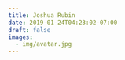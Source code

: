 ```yaml
---
title: Joshua Rubin
date: 2019-01-24T04:23:02-07:00
draft: false
images:
  - img/avatar.jpg
---
```

